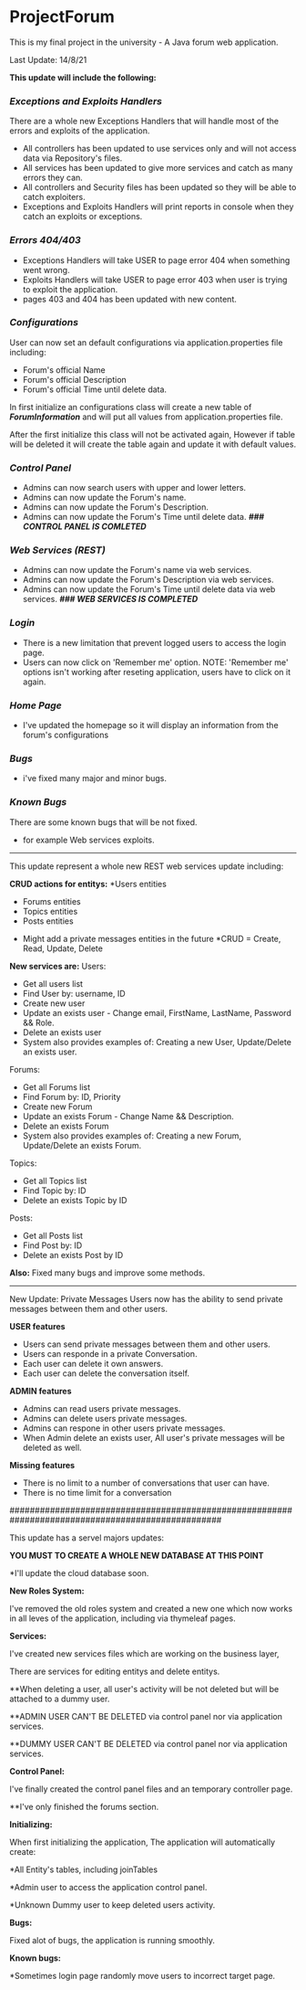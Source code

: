 # ProjectForum
 This is my final project in the university - A Java forum web application.

Last Update: 14/8/21

**This update will include the following:**

### _**Exceptions and Exploits Handlers**_
There are a whole new Exceptions Handlers that will handle most of the errors and exploits of the application.
- All controllers has been updated to use services only and will not access data via Repository's files.
- All services has been updated to give more services and catch as many errors they can.
- All controllers and Security files has been updated so they will be able to catch exploiters.
- Exceptions and Exploits Handlers will print reports in console when they catch an exploits or exceptions.

### _**Errors 404/403**_
- Exceptions Handlers will take USER to page error 404 when something went wrong.
- Exploits Handlers will take USER to page error 403 when user is trying to exploit the application.
- pages 403 and 404 has been updated with new content.

### _**Configurations**_
User can now set an default configurations via application.properties file including:
- Forum's official Name
- Forum's official Description
- Forum's official Time until delete data.

In first initialize an configurations class will create a new table of _**ForumInformation**_ and will put all values from application.properties file.

After the first initialize this class will not be activated again, However if table will be deleted it will create the table again and update it with default values.

### _**Control Panel**_
- Admins can now search users with upper and lower letters.
- Admins can now update the Forum's name. 
- Admins can now update the Forum's Description.
- Admins can now update the Forum's Time until delete data.
**_### CONTROL PANEL IS COMLETED_**

### _**Web Services (REST)**_
- Admins can now update the Forum's name via web services.
- Admins can now update the Forum's Description via web services.
- Admins can now update the Forum's Time until delete data via web services.
**_### WEB SERVICES IS COMPLETED_**

### _**Login**_
- There is a new limitation that prevent logged users to access the login page.
- Users can now click on 'Remember me' option. 
NOTE: 'Remember me' options isn't working after reseting application, users have to click on it again.

### _**Home Page**_
- I've updated the homepage so it will display an information from the forum's configurations

### _**Bugs**_
- i've fixed many major and minor bugs.

### _**Known Bugs**_
There are some known bugs that will be not fixed.
- for example Web services exploits.



-----------------------------

This update represent a whole new REST web services update including:

**CRUD actions for entitys:**
*Users entities
- Forums entities
- Topics entities
- Posts entities
* Might add a private messages entities in the future
*CRUD = Create, Read, Update, Delete

**New services are:**
Users: 
- Get all users list
- Find User by: username, ID
- Create new user
- Update an exists user - Change email, FirstName, LastName, Password && Role.
- Delete an exists user
- System also provides examples of: Creating a new User, Update/Delete an exists user.

Forums:
- Get all Forums list
- Find Forum by: ID, Priority
- Create new Forum
- Update an exists Forum - Change Name && Description.
- Delete an exists Forum
- System also provides examples of: Creating a new Forum, Update/Delete an exists Forum.

Topics:
- Get all Topics list
- Find Topic by: ID
- Delete an exists Topic by ID

Posts:
- Get all Posts list
- Find Post by: ID
- Delete an exists Post by ID

**Also:**
Fixed many bugs and improve some methods.


-----------------------------

New Update: Private Messages
Users now has the ability to send private messages between them and other users.

**USER features**
- Users can send private messages between them and other users.
- Users can responde in a private Conversation.
- Each user can delete it own answers.
- Each user can delete the conversation itself.

**ADMIN features**
- Admins can read users private messages.
- Admins can delete users private messages.
- Admins can respone in other users private messages.
- When Admin delete an exists user, All user's private messages will be deleted as well.

**Missing features**
- There is no limit to a number of conversations that user can have.
- There is no time limit for a conversation

##################################################################################################


This update has a servel majors updates:

**YOU MUST TO CREATE A WHOLE NEW DATABASE AT THIS POINT**

*I'll update the cloud database soon.

**New Roles System:**

I've removed the old roles system and created a new one which now works in all leves of the application, including via thymeleaf pages.

**Services:**

I've created new services files which are working on the business layer,

There are services for editing entitys and delete entitys.

**When deleting a user, all user's activity will be not deleted but will be attached to a dummy user.

**ADMIN USER CAN'T BE DELETED via control panel nor via application services.

**DUMMY USER CAN'T BE DELETED via control panel nor via application services.


**Control Panel:**

I've finally created the control panel files and an temporary controller page.

**I've only finished the forums section.


**Initializing:**

When first initializing the application, The application will automatically create:

*All Entity's tables, including joinTables

*Admin user to access the application control panel.

*Unknown Dummy user to keep deleted users activity.


**Bugs:**

Fixed alot of bugs, the application is running smoothly.


**Known bugs:**

*Sometimes login page randomly move users to incorrect target page.

